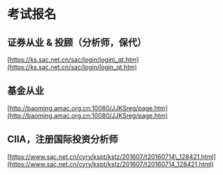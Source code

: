 # 考试报名

## 证券从业 & 投顾（分析师，保代）

[https://ks.sac.net.cn/sac/login/login\_qt.htm](https://ks.sac.net.cn/sac/login/login_qt.htm)

## 基金从业

[http://baoming.amac.org.cn:10080/JJKSreg/page.htm](http://baoming.amac.org.cn:10080/JJKSreg/page.htm)

## CIIA，注册国际投资分析师

[https://www.sac.net.cn/cyry/kspt/kstz/201607/t20160714\_128421.html](https://www.sac.net.cn/cyry/kspt/kstz/201607/t20160714_128421.html)

